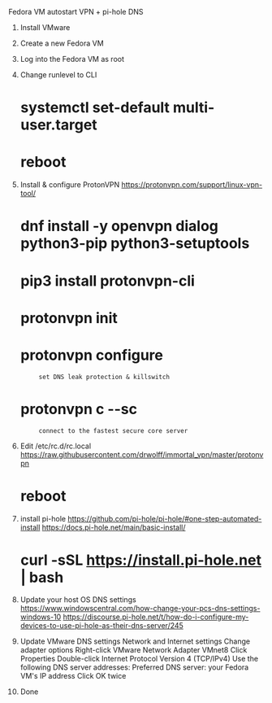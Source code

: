 Fedora VM autostart VPN + pi-hole DNS

1. Install VMware

2. Create a new Fedora VM

3. Log into the Fedora VM as root

4. Change runlevel to CLI 
      # systemctl set-default multi-user.target
      # reboot

5. Install & configure ProtonVPN
      https://protonvpn.com/support/linux-vpn-tool/
      # dnf install -y openvpn dialog python3-pip python3-setuptools
      # pip3 install protonvpn-cli
      # protonvpn init
      # protonvpn configure
            set DNS leak protection & killswitch
      # protonvpn c --sc
            connect to the fastest secure core server
      
6. Edit /etc/rc.d/rc.local
      https://raw.githubusercontent.com/drwolff/immortal_vpn/master/protonvpn
      # reboot
      
7. install pi-hole
      https://github.com/pi-hole/pi-hole/#one-step-automated-install
      https://docs.pi-hole.net/main/basic-install/
      # curl -sSL https://install.pi-hole.net | bash
      
8. Update your host OS DNS settings
      https://www.windowscentral.com/how-change-your-pcs-dns-settings-windows-10
      https://discourse.pi-hole.net/t/how-do-i-configure-my-devices-to-use-pi-hole-as-their-dns-server/245
      
9. Update VMware DNS settings
      Network and Internet settings
      Change adapter options
      Right-click VMware Network Adapter VMnet8
      Click Properties
      Double-click Internet Protocol Version 4 (TCP/IPv4)
      Use the following DNS server addresses:
            Preferred DNS server: your Fedora VM's IP address
      Click OK twice
      
10. Done
      
      
      
      
